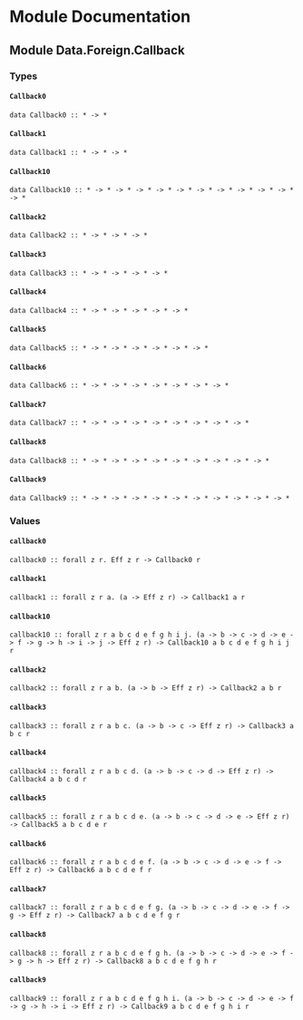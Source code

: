 # Module Documentation

## Module Data.Foreign.Callback

### Types

#### `Callback0`

    data Callback0 :: * -> *

#### `Callback1`

    data Callback1 :: * -> * -> *

#### `Callback10`

    data Callback10 :: * -> * -> * -> * -> * -> * -> * -> * -> * -> * -> * -> *

#### `Callback2`

    data Callback2 :: * -> * -> * -> *

#### `Callback3`

    data Callback3 :: * -> * -> * -> * -> *

#### `Callback4`

    data Callback4 :: * -> * -> * -> * -> * -> *

#### `Callback5`

    data Callback5 :: * -> * -> * -> * -> * -> * -> *

#### `Callback6`

    data Callback6 :: * -> * -> * -> * -> * -> * -> * -> *

#### `Callback7`

    data Callback7 :: * -> * -> * -> * -> * -> * -> * -> * -> *

#### `Callback8`

    data Callback8 :: * -> * -> * -> * -> * -> * -> * -> * -> * -> *

#### `Callback9`

    data Callback9 :: * -> * -> * -> * -> * -> * -> * -> * -> * -> * -> *


### Values

#### `callback0`

    callback0 :: forall z r. Eff z r -> Callback0 r

#### `callback1`

    callback1 :: forall z r a. (a -> Eff z r) -> Callback1 a r

#### `callback10`

    callback10 :: forall z r a b c d e f g h i j. (a -> b -> c -> d -> e -> f -> g -> h -> i -> j -> Eff z r) -> Callback10 a b c d e f g h i j r

#### `callback2`

    callback2 :: forall z r a b. (a -> b -> Eff z r) -> Callback2 a b r

#### `callback3`

    callback3 :: forall z r a b c. (a -> b -> c -> Eff z r) -> Callback3 a b c r

#### `callback4`

    callback4 :: forall z r a b c d. (a -> b -> c -> d -> Eff z r) -> Callback4 a b c d r

#### `callback5`

    callback5 :: forall z r a b c d e. (a -> b -> c -> d -> e -> Eff z r) -> Callback5 a b c d e r

#### `callback6`

    callback6 :: forall z r a b c d e f. (a -> b -> c -> d -> e -> f -> Eff z r) -> Callback6 a b c d e f r

#### `callback7`

    callback7 :: forall z r a b c d e f g. (a -> b -> c -> d -> e -> f -> g -> Eff z r) -> Callback7 a b c d e f g r

#### `callback8`

    callback8 :: forall z r a b c d e f g h. (a -> b -> c -> d -> e -> f -> g -> h -> Eff z r) -> Callback8 a b c d e f g h r

#### `callback9`

    callback9 :: forall z r a b c d e f g h i. (a -> b -> c -> d -> e -> f -> g -> h -> i -> Eff z r) -> Callback9 a b c d e f g h i r



